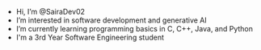 - Hi, I’m @SairaDev02
- I’m interested in software development and generative AI
- I’m currently learning programming basics in C, C++, Java, and Python
- I'm a 3rd Year Software Engineering student

<!---
SairaDev02/SairaDev02 is a ✨ special ✨ repository because its `README.md` (this file) appears on your GitHub profile.
You can click the Preview link to take a look at your changes.
--->

